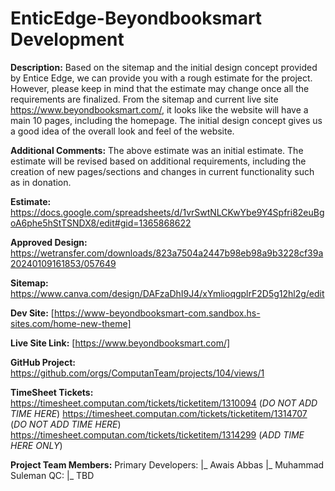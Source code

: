 # EnticEdge-Beyondbooksmart Development

**Description:**
Based on the sitemap and the initial design concept provided by Entice Edge, we can provide you with a rough estimate for the project. However, please keep in mind that the estimate may change once all the requirements are finalized. From the sitemap and current live site https://www.beyondbooksmart.com/, it looks like the website will have a main 10 pages, including the homepage. The initial design concept gives us a good idea of the overall look and feel of the website.

**Additional Comments:**
The above estimate was an initial estimate. The estimate will be revised based on additional requirements, including the creation of new pages/sections and changes in current functionality such as in donation.

**Estimate:**
https://docs.google.com/spreadsheets/d/1vrSwtNLCKwYbe9Y4Spfri82euBgoA6phe5hStTSNDX8/edit#gid=1365868622

**Approved Design:**
https://wetransfer.com/downloads/823a7504a2447b98eb98a9b3228cf39a20240109161853/057649

**Sitemap:**
https://www.canva.com/design/DAFzaDhI9J4/xYmlioqgplrF2D5g12hl2g/edit

**Dev Site:**
[https://www-beyondbooksmart-com.sandbox.hs-sites.com/home-new-theme]

**Live Site Link:**
[https://www.beyondbooksmart.com/]

**GitHub Project:**
https://github.com/orgs/ComputanTeam/projects/104/views/1

**TimeSheet Tickets:**
https://timesheet.computan.com/tickets/ticketitem/1310094 (*DO NOT ADD TIME HERE*)
https://timesheet.computan.com/tickets/ticketitem/1314707 (*DO NOT ADD TIME HERE*)
https://timesheet.computan.com/tickets/ticketitem/1314299 (*ADD TIME HERE ONLY*)

**Project Team Members:**
Primary Developers:
	|_ Awais Abbas
	|_ Muhammad Suleman
QC:
	|_ TBD
